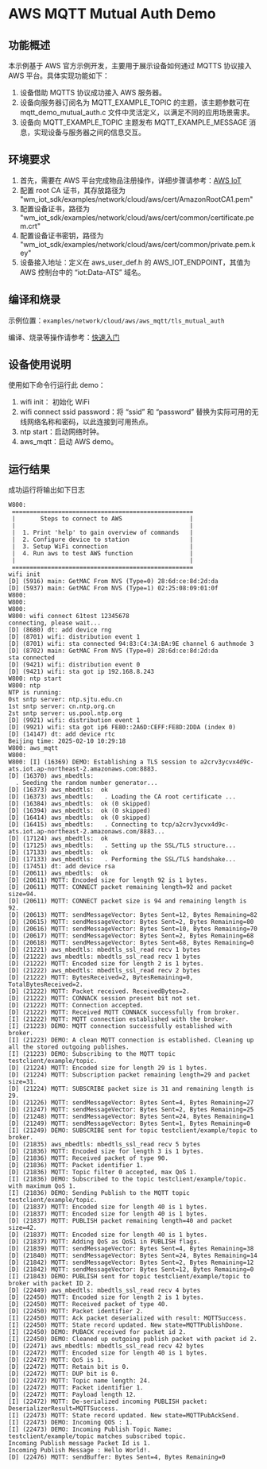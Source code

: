 # AWS MQTT Mutual Auth Demo

## 功能概述

本示例基于 AWS 官方示例开发，主要用于展示设备如何通过 MQTTS 协议接入 AWS 平台。具体实现功能如下：

1. 设备借助 MQTTS 协议成功接入 AWS 服务器。
2. 设备向服务器订阅名为 MQTT_EXAMPLE_TOPIC 的主题，该主题参数可在 mqtt_demo_mutual_auth.c 文件中灵活定义，以满足不同的应用场景需求。
3. 设备向 MQTT_EXAMPLE_TOPIC 主题发布 MQTT_EXAMPLE_MESSAGE 消息，实现设备与服务器之间的信息交互。

## 环境要求

1. 首先，需要在 AWS 平台完成物品注册操作，详细步骤请参考：[AWS IoT](https://doc.winnermicro.net/w800/zh_CN/latest/component_guides/aws.html)
2. 配置 root CA 证书，其存放路径为 "wm_iot_sdk/examples/network/cloud/aws/cert/AmazonRootCA1.pem"
3. 配置设备证书，路径为 "wm_iot_sdk/examples/network/cloud/aws/cert/common/certificate.pem.crt"
4. 配置设备证书密钥，路径为 "wm_iot_sdk/examples/network/cloud/aws/cert/common/private.pem.key"
5. 设备接入地址：定义在 aws_user_def.h 的 AWS_IOT_ENDPOINT，其值为 AWS 控制台中的 “iot:Data-ATS” 域名。

## 编译和烧录

示例位置：`examples/network/cloud/aws/aws_mqtt/tls_mutual_auth`

编译、烧录等操作请参考：[快速入门](https://doc.winnermicro.net/w800/zh_CN/latest/get_started/index.html)

## 设备使用说明

使用如下命令行运行此 demo：
1. wifi init： 初始化 WiFi
2. wifi connect ssid password：将 “ssid” 和 “password” 替换为实际可用的无线网络名称和密码，以此连接到可用热点。
3. ntp start：启动网络时钟。
4. aws_mqtt：启动 AWS demo。

## 运行结果

成功运行将输出如下日志

```
W800:
 ===================================================
 |       Steps to connect to AWS                   |
 |                                                 |
 |  1. Print 'help' to gain overview of commands   |
 |  2. Configure device to station                 |
 |  3. Setup WiFi connection                       |
 |  4. Run aws to test AWS function                |
 |                                                 |
 ===================================================
wifi init
[D] (5916) main: GetMAC From NVS (Type=0) 28:6d:ce:8d:2d:da
[D] (5937) main: GetMAC From NVS (Type=1) 02:25:08:09:01:0f
W800:
W800:
W800:
W800: wifi connect 61test 12345678
connecting, please wait...
[D] (8680) dt: add device rng
[D] (8701) wifi: distribution event 1
[D] (8701) wifi: sta connected 94:83:C4:3A:BA:9E channel 6 authmode 3
[D] (8702) main: GetMAC From NVS (Type=0) 28:6d:ce:8d:2d:da
sta connected
[D] (9421) wifi: distribution event 0
[D] (9421) wifi: sta got ip 192.168.8.243
W800: ntp start
W800: ntp
NTP is running:
0st sntp server: ntp.sjtu.edu.cn
1st sntp server: cn.ntp.org.cn
2st sntp server: us.pool.ntp.org
[D] (9921) wifi: distribution event 1
[D] (9921) wifi: sta got ip6 FE80::2A6D:CEFF:FE8D:2DDA (index 0)
[D] (14147) dt: add device rtc
Beijing time: 2025-02-10 10:29:18
W800: aws_mqtt
W800:
W800: [I] (16369) DEMO: Establishing a TLS session to a2crv3ycvx4d9c-ats.iot.ap-northeast-2.amazonaws.com:8883.
[D] (16370) aws_mbedtls:
  . Seeding the random number generator...
[D] (16373) aws_mbedtls:  ok
[D] (16373) aws_mbedtls:   . Loading the CA root certificate ...
[D] (16384) aws_mbedtls:  ok (0 skipped)
[D] (16394) aws_mbedtls:  ok (0 skipped)
[D] (16414) aws_mbedtls:  ok (0 skipped)
[D] (16415) aws_mbedtls:   . Connecting to tcp/a2crv3ycvx4d9c-ats.iot.ap-northeast-2.amazonaws.com/8883...
[D] (17124) aws_mbedtls:  ok
[D] (17125) aws_mbedtls:   . Setting up the SSL/TLS structure...
[D] (17133) aws_mbedtls:  ok
[D] (17133) aws_mbedtls:   . Performing the SSL/TLS handshake...
[D] (17451) dt: add device rsa
[D] (20611) aws_mbedtls:  ok
[D] (20611) MQTT: Encoded size for length 92 is 1 bytes.
[D] (20611) MQTT: CONNECT packet remaining length=92 and packet size=94.
[D] (20611) MQTT: CONNECT packet size is 94 and remaining length is 92.
[D] (20613) MQTT: sendMessageVector: Bytes Sent=12, Bytes Remaining=82
[D] (20615) MQTT: sendMessageVector: Bytes Sent=2, Bytes Remaining=80
[D] (20616) MQTT: sendMessageVector: Bytes Sent=10, Bytes Remaining=70
[D] (20617) MQTT: sendMessageVector: Bytes Sent=2, Bytes Remaining=68
[D] (20618) MQTT: sendMessageVector: Bytes Sent=68, Bytes Remaining=0
[D] (21221) aws_mbedtls: mbedtls_ssl_read recv 1 bytes
[D] (21222) aws_mbedtls: mbedtls_ssl_read recv 1 bytes
[D] (21222) MQTT: Encoded size for length 2 is 1 bytes.
[D] (21222) aws_mbedtls: mbedtls_ssl_read recv 2 bytes
[D] (21222) MQTT: BytesReceived=2, BytesRemaining=0, TotalBytesReceived=2.
[D] (21222) MQTT: Packet received. ReceivedBytes=2.
[D] (21222) MQTT: CONNACK session present bit not set.
[D] (21222) MQTT: Connection accepted.
[D] (21222) MQTT: Received MQTT CONNACK successfully from broker.
[I] (21222) MQTT: MQTT connection established with the broker.
[I] (21223) DEMO: MQTT connection successfully established with broker.
[I] (21223) DEMO: A clean MQTT connection is established. Cleaning up all the stored outgoing publishes.
[I] (21223) DEMO: Subscribing to the MQTT topic testclient/example/topic.
[D] (21224) MQTT: Encoded size for length 29 is 1 bytes.
[D] (21224) MQTT: Subscription packet remaining length=29 and packet size=31.
[D] (21224) MQTT: SUBSCRIBE packet size is 31 and remaining length is 29.
[D] (21226) MQTT: sendMessageVector: Bytes Sent=4, Bytes Remaining=27
[D] (21247) MQTT: sendMessageVector: Bytes Sent=2, Bytes Remaining=25
[D] (21248) MQTT: sendMessageVector: Bytes Sent=24, Bytes Remaining=1
[D] (21249) MQTT: sendMessageVector: Bytes Sent=1, Bytes Remaining=0
[I] (21249) DEMO: SUBSCRIBE sent for topic testclient/example/topic to broker.
[D] (21835) aws_mbedtls: mbedtls_ssl_read recv 5 bytes
[D] (21836) MQTT: Encoded size for length 3 is 1 bytes.
[D] (21836) MQTT: Received packet of type 90.
[D] (21836) MQTT: Packet identifier 1.
[D] (21836) MQTT: Topic filter 0 accepted, max QoS 1.
[I] (21836) DEMO: Subscribed to the topic testclient/example/topic. with maximum QoS 1.
[I] (21836) DEMO: Sending Publish to the MQTT topic testclient/example/topic.
[D] (21837) MQTT: Encoded size for length 40 is 1 bytes.
[D] (21837) MQTT: Encoded size for length 40 is 1 bytes.
[D] (21837) MQTT: PUBLISH packet remaining length=40 and packet size=42.
[D] (21837) MQTT: Encoded size for length 40 is 1 bytes.
[D] (21837) MQTT: Adding QoS as QoS1 in PUBLISH flags.
[D] (21839) MQTT: sendMessageVector: Bytes Sent=4, Bytes Remaining=38
[D] (21840) MQTT: sendMessageVector: Bytes Sent=24, Bytes Remaining=14
[D] (21842) MQTT: sendMessageVector: Bytes Sent=2, Bytes Remaining=12
[D] (21842) MQTT: sendMessageVector: Bytes Sent=12, Bytes Remaining=0
[I] (21843) DEMO: PUBLISH sent for topic testclient/example/topic to broker with packet ID 2.
[D] (22449) aws_mbedtls: mbedtls_ssl_read recv 4 bytes
[D] (22450) MQTT: Encoded size for length 2 is 1 bytes.
[D] (22450) MQTT: Received packet of type 40.
[D] (22450) MQTT: Packet identifier 2.
[I] (22450) MQTT: Ack packet deserialized with result: MQTTSuccess.
[I] (22450) MQTT: State record updated. New state=MQTTPublishDone.
[I] (22450) DEMO: PUBACK received for packet id 2.
[I] (22450) DEMO: Cleaned up outgoing publish packet with packet id 2.
[D] (22471) aws_mbedtls: mbedtls_ssl_read recv 42 bytes
[D] (22472) MQTT: Encoded size for length 40 is 1 bytes.
[D] (22472) MQTT: QoS is 1.
[D] (22472) MQTT: Retain bit is 0.
[D] (22472) MQTT: DUP bit is 0.
[D] (22472) MQTT: Topic name length: 24.
[D] (22472) MQTT: Packet identifier 1.
[D] (22472) MQTT: Payload length 12.
[I] (22472) MQTT: De-serialized incoming PUBLISH packet: DeserializerResult=MQTTSuccess.
[I] (22473) MQTT: State record updated. New state=MQTTPubAckSend.
[I] (22473) DEMO: Incoming QOS : 1.
[I] (22473) DEMO: Incoming Publish Topic Name: testclient/example/topic matches subscribed topic.
Incoming Publish message Packet Id is 1.
Incoming Publish Message : Hello World!.
[D] (22476) MQTT: sendBuffer: Bytes Sent=4, Bytes Remaining=0
```
